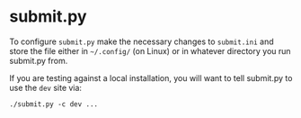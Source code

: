 # submit.py

To configure `submit.py` make the necessary changes to `submit.ini` and
store the file either in `~/.config/` (on Linux) or in whatever directory you
run submit.py from.

If you are testing against a local installation, you will want to tell
submit.py to use the `dev` site via:

    ./submit.py -c dev ...
